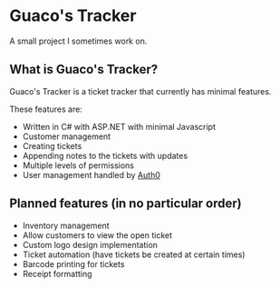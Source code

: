 # Guaco's Tracker
A small project I sometimes work on.

## What is Guaco's Tracker?
Guaco's Tracker is a ticket tracker that currently has minimal features.

These features are:
* Written in C# with ASP.NET with minimal Javascript
* Customer management
* Creating tickets
* Appending notes to the tickets with updates
* Multiple levels of permissions
* User management handled by [Auth0](https://auth0.com/)

## Planned features (in no particular order)
* Inventory management
* Allow customers to view the open ticket
* Custom logo design implementation
* Ticket automation (have tickets be created at certain times)
* Barcode printing for tickets
* Receipt formatting
